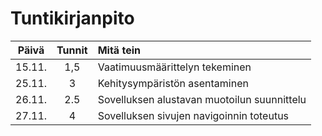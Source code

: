 # Tuntikirjanpito #
| Päivä | Tunnit | Mitä tein |
|:-----:|:------:|:----------|
| 15.11. | 1,5 | Vaatimuusmäärittelyn tekeminen |
| 25.11. | 3   | Kehitysympäristön asentaminen |
| 26.11. | 2.5 | Sovelluksen alustavan muotoilun suunnittelu |
| 27.11. | 4   | Sovelluksen sivujen navigoinnin toteutus |